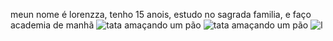 meun nome é lorenzza, tenho 15 anois, estudo no sagrada familia, e faço academia de manhã
![tata amaçando um pão](https://media1.tenor.com/m/ZCxwVKNGulcAAAAd/carlos-sumar%C3%A9.gif)
![tata amaçando um pão](https://media1.tenor.com/m/ZCxwVKNGulcAAAAd/carlos-sumar%C3%A9.gif)
![l](https://media1.tenor.com/m/ZCxwVKNGulcAAAAd/carlos-sumar%C3%A9.gif)
